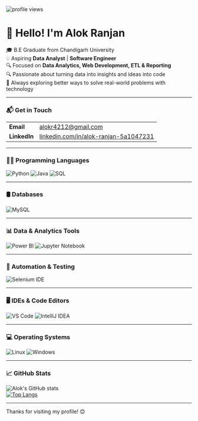 
  <img src="https://komarev.com/ghpvc/?username=Alokr4212&label=Profile%20views&color=0e75b6&style=flat" alt="profile views" />
</p>

# 👋 Hello! I'm Alok Ranjan

🎓 B.E Graduate from Chandigarh University  
💡 Aspiring **Data Analyst** | **Software Engineer**  
🔍 Focused on **Data Analytics, Web Development, ETL & Reporting**  
🔍 Passionate about turning data into insights and ideas into code  
🚀 Always exploring better ways to solve real-world problems with technology  

---

### 📬 Get in Touch

<table>
  <tr>
    <td><strong>Email</strong></td>
    <td><a href="mailto:alokr4212@gmail.com">alokr4212@gmail.com</a></td>
  </tr>
  <tr>
    <td><strong>LinkedIn</strong></td>
    <td><a href="https://www.linkedin.com/in/alok-ranjan-5a1047231">linkedin.com/in/alok-ranjan-5a1047231</a></td>
  </tr>
</table>

---

### 👨‍💻 Programming Languages
![Python](https://img.shields.io/badge/Python-3776AB?style=flat-square&logo=python&logoColor=white) ![Java](https://img.shields.io/badge/Java-007396?style=flat-square&logo=java&logoColor=white) ![SQL](https://img.shields.io/badge/SQL-003B57?style=flat-square&logo=postgresql&logoColor=white)

---

### 🛢️ Databases
![MySQL](https://img.shields.io/badge/MySQL-4479A1?style=flat-square&logo=mysql&logoColor=white)

---

### 📊 Data & Analytics Tools
![Power BI](https://img.shields.io/badge/Power%20BI-F2C811?style=flat-square&logo=powerbi&logoColor=black) ![Jupyter Notebook](https://img.shields.io/badge/Jupyter-F37626?style=flat-square&logo=jupyter&logoColor=white)

---

### 🧪 Automation & Testing
![Selenium IDE](https://img.shields.io/badge/Selenium_IDE-43B02A?style=flat-square&logo=selenium&logoColor=white)

---

### 🖥️ IDEs & Code Editors
![VS Code](https://img.shields.io/badge/VS%20Code-007ACC?style=flat-square&logo=visualstudiocode&logoColor=white) ![IntelliJ IDEA](https://img.shields.io/badge/IntelliJ_IDEA-000000?style=flat-square&logo=intellijidea&logoColor=white)


---

### 💻 Operating Systems
![Linux](https://img.shields.io/badge/Linux-FCC624?style=flat-square&logo=linux&logoColor=black) ![Windows](https://img.shields.io/badge/Windows-0078D6?style=flat-square&logo=windows&logoColor=white)

---

### 📈 GitHub Stats
![Alok's GitHub stats](https://github-readme-stats.vercel.app/api?username=Alokr4212&show_icons=true&theme=radical)  
[![Top Langs](https://github-readme-stats.vercel.app/api/top-langs/?username=Alokr4212&layout=compact&theme=radical)](https://github.com/Alokr4212)

---

Thanks for visiting my profile! 😊

